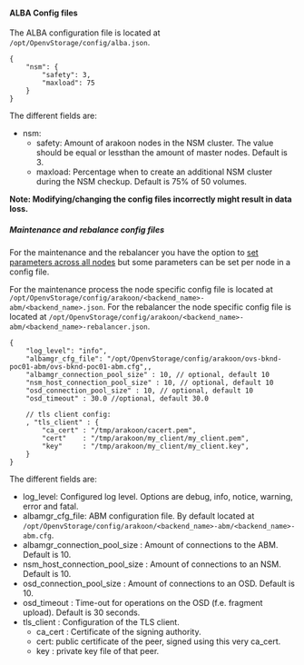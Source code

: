 #### ALBA Config files
The ALBA configuration file is located at `/opt/OpenvStorage/config/alba.json`.

```
{
    "nsm": {
        "safety": 3,
        "maxload": 75
    }
}
```

The different fields are:
* nsm:
    * safety: Amount of arakoon nodes in the NSM cluster. The value should be equal or lessthan the amount of master nodes. Default is 3.
    * maxload: Percentage when to create an additional NSM cluster during the NSM checkup. Default is 75% of 50 volumes.

**Note: Modifying/changing the config files incorrectly might result in data loss.**

##### Maintenance and rebalance config files
For the maintenance and the rebalancer you have the option to  [set parameters across all nodes](../../Internals/ALBA/selfhealing.md) but some parameters can be set per node in a config file.

For the maintenance process the node specific config file is located at `/opt/OpenvStorage/config/arakoon/<backend_name>-abm/<backend_name>.json`.
For the rebalancer the node specific config file is located at `/opt/OpenvStorage/config/arakoon/<backend_name>-abm/<backend_name>-rebalancer.json`.


```
{
    "log_level": "info",
    "albamgr_cfg_file": "/opt/OpenvStorage/config/arakoon/ovs-bknd-poc01-abm/ovs-bknd-poc01-abm.cfg",,
    "albamgr_connection_pool_size" : 10, // optional, default 10
    "nsm_host_connection_pool_size" : 10, // optional, default 10
    "osd_connection_pool_size" : 10, // optional, default 10
    "osd_timeout" : 30.0 //optional, default 30.0

    // tls client config:
    , "tls_client" : {
        "ca_cert" : "/tmp/arakoon/cacert.pem",
        "cert"    : "/tmp/arakoon/my_client/my_client.pem",
        "key"     : "/tmp/arakoon/my_client/my_client.key",
    }
}
```

The different fields are:
* log_level: Configured log level. Options are debug, info, notice, warning, error and fatal.
* albamgr_cfg_file: ABM configuration file. By default located at `/opt/OpenvStorage/config/arakoon/<backend_name>-abm/<backend_name>-abm.cfg`.
* albamgr_connection_pool_size : Amount of connections to the ABM. Default is 10.
* nsm_host_connection_pool_size : Amount of connections to an NSM. Default is 10.
* osd_connection_pool_size : Amount of connections to an OSD. Default is 10.
* osd_timeout : Time-out for operations on the OSD (f.e. fragment upload). Default is 30 seconds.
* tls_client : Configuration of the TLS client.
    * ca_cert : Certificate of the signing authority.
    * cert: public certificate of the peer, signed using this very ca_cert.
    * key : private key file of that peer.
